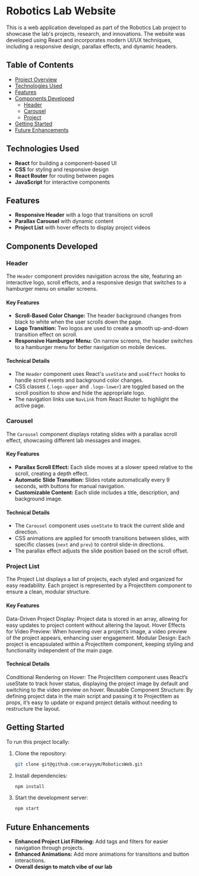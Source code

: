 # Robotics Lab Website

This is a web application developed as part of the Robotics Lab project to showcase the lab's projects, research, and innovations. The website was developed using React and incorporates modern UI/UX techniques, including a responsive design, parallax effects, and dynamic headers.

## Table of Contents
- [Project Overview](#project-overview)
- [Technologies Used](#technologies-used)
- [Features](#features)
- [Components Developed](#components-developed)
  - [Header](#header)
  - [Carousel](#carousel)
  - [Project](#Project-List)
- [Getting Started](#getting-started)
- [Future Enhancements](#future-enhancements)

## Technologies Used
- **React** for building a component-based UI
- **CSS** for styling and responsive design
- **React Router** for routing between pages
- **JavaScript** for interactive components

## Features
- **Responsive Header** with a logo that transitions on scroll
- **Parallax Carousel** with dynamic content
- **Project List** with hover effects to display project videos

## Components Developed

### Header

The `Header` component provides navigation across the site, featuring an interactive logo, scroll effects, and a responsive design that switches to a hamburger menu on smaller screens.

#### Key Features
- **Scroll-Based Color Change:** The header background changes from black to white when the user scrolls down the page.
- **Logo Transition:** Two logos are used to create a smooth up-and-down transition effect on scroll.
- **Responsive Hamburger Menu:** On narrow screens, the header switches to a hamburger menu for better navigation on mobile devices.
  
#### Technical Details
- The `Header` component uses React's `useState` and `useEffect` hooks to handle scroll events and background color changes.
- CSS classes (`.logo-upper` and `.logo-lower`) are toggled based on the scroll position to show and hide the appropriate logo.
- The navigation links use `NavLink` from React Router to highlight the active page.

### Carousel

The `Carousel` component displays rotating slides with a parallax scroll effect, showcasing different lab messages and images.

#### Key Features
- **Parallax Scroll Effect:** Each slide moves at a slower speed relative to the scroll, creating a depth effect.
- **Automatic Slide Transition:** Slides rotate automatically every 9 seconds, with buttons for manual navigation.
- **Customizable Content:** Each slide includes a title, description, and background image.

#### Technical Details
- The `Carousel` component uses `useState` to track the current slide and direction.
- CSS animations are applied for smooth transitions between slides, with specific classes (`next` and `prev`) to control slide-in directions.
- The parallax effect adjusts the slide position based on the scroll offset.

### Project List
The Project List displays a list of projects, each styled and organized for easy readability. Each project is represented by a ProjectItem component to ensure a clean, modular structure.

#### Key Features
Data-Driven Project Display: Project data is stored in an array, allowing for easy updates to project content without altering the layout.
Hover Effects for Video Preview: When hovering over a project’s image, a video preview of the project appears, enhancing user engagement.
Modular Design: Each project is encapsulated within a ProjectItem component, keeping styling and functionality independent of the main page.
#### Technical Details
Conditional Rendering on Hover: The ProjectItem component uses React’s useState to track hover status, displaying the project image by default and switching to the video preview on hover.
Reusable Component Structure: By defining project data in the main script and passing it to ProjectItem as props, it’s easy to update or expand project details without needing to restructure the layout.


## Getting Started

To run this project locally:
1. Clone the repository:
   ```bash
   git clone git@github.com:erayyym/RoboticsWeb.git
   ```
2. Install dependencies:
   ```bash
   npm install
   ```
3. Start the development server:
   ```bash
   npm start
   ```

## Future Enhancements
- **Enhanced Project List Filtering:** Add tags and filters for easier navigation through projects.
- **Enhanced Animations:** Add more animations for transitions and button interactions.
- **Overall design to match vibe of our lab** 



